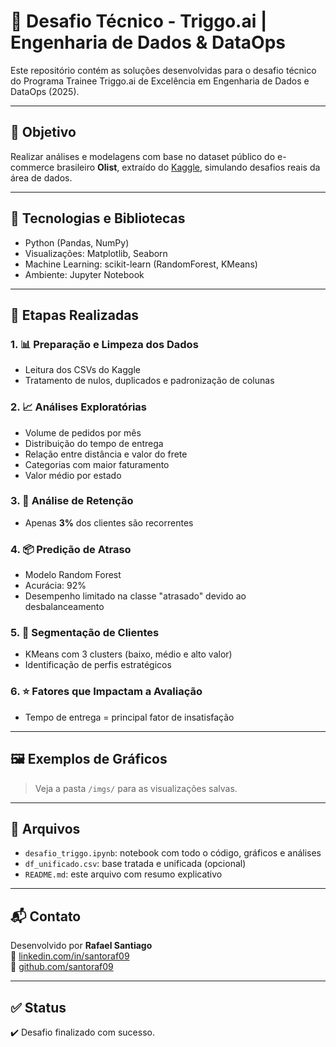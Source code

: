 # 🚀 Desafio Técnico - Triggo.ai | Engenharia de Dados & DataOps

Este repositório contém as soluções desenvolvidas para o desafio técnico do Programa Trainee Triggo.ai de Excelência em Engenharia de Dados e DataOps (2025).

---

## 📌 Objetivo

Realizar análises e modelagens com base no dataset público do e-commerce brasileiro **Olist**, extraído do [Kaggle](https://www.kaggle.com/datasets/olistbr/brazilian-ecommerce), simulando desafios reais da área de dados.

---

## 🧰 Tecnologias e Bibliotecas

- Python (Pandas, NumPy)
- Visualizações: Matplotlib, Seaborn
- Machine Learning: scikit-learn (RandomForest, KMeans)
- Ambiente: Jupyter Notebook

---

## 🧪 Etapas Realizadas

### 1. 📊 Preparação e Limpeza dos Dados
- Leitura dos CSVs do Kaggle
- Tratamento de nulos, duplicados e padronização de colunas

### 2. 📈 Análises Exploratórias
- Volume de pedidos por mês
- Distribuição do tempo de entrega
- Relação entre distância e valor do frete
- Categorias com maior faturamento
- Valor médio por estado

### 3. 👥 Análise de Retenção
- Apenas **3%** dos clientes são recorrentes

### 4. 📦 Predição de Atraso
- Modelo Random Forest
- Acurácia: 92%
- Desempenho limitado na classe "atrasado" devido ao desbalanceamento

### 5. 🧠 Segmentação de Clientes
- KMeans com 3 clusters (baixo, médio e alto valor)
- Identificação de perfis estratégicos

### 6. ⭐ Fatores que Impactam a Avaliação
- Tempo de entrega = principal fator de insatisfação

---

## 🖼️ Exemplos de Gráficos

> Veja a pasta `/imgs/` para as visualizações salvas.

---

## 📂 Arquivos

- `desafio_triggo.ipynb`: notebook com todo o código, gráficos e análises
- `df_unificado.csv`: base tratada e unificada (opcional)
- `README.md`: este arquivo com resumo explicativo

---

## 📬 Contato

Desenvolvido por **Rafael Santiago**  
🔗 [linkedin.com/in/santoraf09](https://linkedin.com/in/santoraf09)  
🐙 [github.com/santoraf09](https://github.com/santoraf09)

---

## ✅ Status

✔️ Desafio finalizado com sucesso.